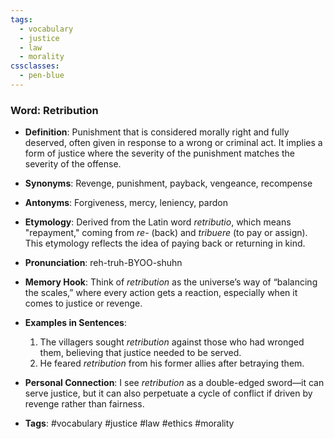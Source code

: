 ```yaml
---
tags:
  - vocabulary
  - justice
  - law
  - morality
cssclasses:
  - pen-blue
---
```


### **Word**: Retribution

- **Definition**: Punishment that is considered morally right and fully deserved, often given in response to a wrong or criminal act. It implies a form of justice where the severity of the punishment matches the severity of the offense.
    
- **Synonyms**: Revenge, punishment, payback, vengeance, recompense
    
- **Antonyms**: Forgiveness, mercy, leniency, pardon
    
- **Etymology**: Derived from the Latin word _retributio_, which means "repayment," coming from _re-_ (back) and _tribuere_ (to pay or assign). This etymology reflects the idea of paying back or returning in kind.
    
- **Pronunciation**: reh-truh-BYOO-shuhn
    
- **Memory Hook**: Think of _retribution_ as the universe’s way of “balancing the scales,” where every action gets a reaction, especially when it comes to justice or revenge.
    
- **Examples in Sentences**:
    
    1. The villagers sought _retribution_ against those who had wronged them, believing that justice needed to be served.
    2. He feared _retribution_ from his former allies after betraying them.
- **Personal Connection**: I see _retribution_ as a double-edged sword—it can serve justice, but it can also perpetuate a cycle of conflict if driven by revenge rather than fairness.
    
- **Tags**: #vocabulary #justice #law #ethics #morality